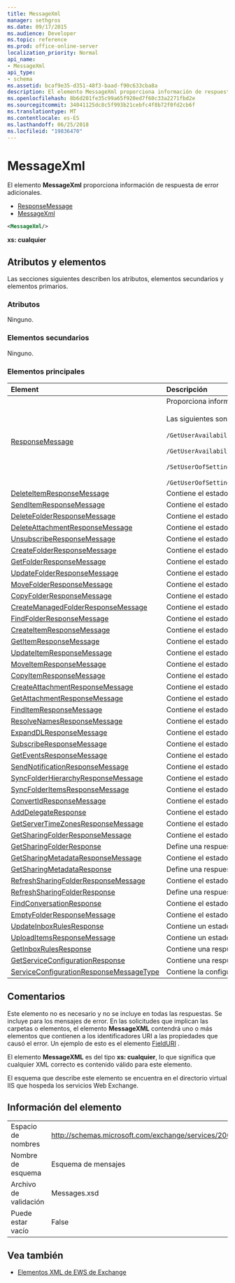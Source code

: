 ```yaml
---
title: MessageXml
manager: sethgros
ms.date: 09/17/2015
ms.audience: Developer
ms.topic: reference
ms.prod: office-online-server
localization_priority: Normal
api_name:
- MessageXml
api_type:
- schema
ms.assetid: bcaf9e35-d351-48f3-baad-f90c633cba8a
description: El elemento MessageXml proporciona información de respuesta de error adicionales.
ms.openlocfilehash: 8b6d201fe35c99a65f920ed7f60c33a2271fbd2e
ms.sourcegitcommit: 34041125dc8c5f993b21cebfc4f8b72f0fd2cb6f
ms.translationtype: MT
ms.contentlocale: es-ES
ms.lasthandoff: 06/25/2018
ms.locfileid: "19836470"
---
```

# <a name="messagexml"></a>MessageXml

El elemento **MessageXml** proporciona información de respuesta de error adicionales. 
  
- [ResponseMessage](responsemessage.md)  
- [MessageXml](messagexml.md)
  
```XML
<MessageXml/>
```

 **xs: cualquier**
## <a name="attributes-and-elements"></a>Atributos y elementos

Las secciones siguientes describen los atributos, elementos secundarios y elementos primarios.
  
### <a name="attributes"></a>Atributos

Ninguno.
  
### <a name="child-elements"></a>Elementos secundarios

Ninguno.
  
### <a name="parent-elements"></a>Elementos principales

|**Element**|**Descripción**|
|:-----|:-----|
|[ResponseMessage](responsemessage.md) <br/> | Proporciona información descriptiva sobre el estado de respuesta. <br/> <br/>  Las siguientes son algunas de las expresiones de XPath posibles para este elemento: <br/> <br/>  `/GetUserAvailabilityResponse/FreeBusyResponseArray/FreeBusyResponse/ResponseMessage` <br/> <br/> `/GetUserAvailabilityResponse/SuggestionsResponse/ResponseMessage` <br/><br/>  `/SetUserOofSettingsResponse/ResponseMessage` <br/><br/>  `/GetUserOofSettingsResponse/ResponseMessage` <br/> |
|[DeleteItemResponseMessage](deleteitemresponsemessage.md) <br/> |Contiene el estado y el resultado de una única solicitud DeleteItem.  <br/> |
|[SendItemResponseMessage](senditemresponsemessage.md) <br/> |Contiene el estado y el resultado de una única solicitud SendItem.  <br/> |
|[DeleteFolderResponseMessage](deletefolderresponsemessage.md) <br/> |Contiene el estado y el resultado de una única solicitud DeleteFolder.  <br/> |
|[DeleteAttachmentResponseMessage](deleteattachmentresponsemessage.md) <br/> |Contiene el estado y el resultado de una única solicitud DeleteAttachment.  <br/> |
|[UnsubscribeResponseMessage](unsubscriberesponsemessage.md) <br/> |Contiene el estado y el resultado de una única solicitud de cancelación de suscripción.  <br/> |
|[CreateFolderResponseMessage](createfolderresponsemessage.md) <br/> |Contiene el estado y el resultado de una única solicitud CreateFolder.  <br/> |
|[GetFolderResponseMessage](getfolderresponsemessage.md) <br/> |Contiene el estado y el resultado de una única solicitud GetFolder.  <br/> |
|[UpdateFolderResponseMessage](updatefolderresponsemessage.md) <br/> |Contiene el estado y el resultado de una única solicitud UpdateFolder.  <br/> |
|[MoveFolderResponseMessage](movefolderresponsemessage.md) <br/> |Contiene el estado y el resultado de una única solicitud MoveFolder.  <br/> |
|[CopyFolderResponseMessage](copyfolderresponsemessage.md) <br/> |Contiene el estado y el resultado de una única solicitud CopyFolder.  <br/> |
|[CreateManagedFolderResponseMessage](createmanagedfolderresponsemessage.md) <br/> |Contiene el estado y el resultado de una única solicitud CreateManagedFolder.  <br/> |
|[FindFolderResponseMessage](findfolderresponsemessage.md) <br/> |Contiene el estado y el resultado de una única solicitud FindFolder.  <br/> |
|[CreateItemResponseMessage](createitemresponsemessage.md) <br/> |Contiene el estado y el resultado de una única solicitud CreateItem.  <br/> |
|[GetItemResponseMessage](getitemresponsemessage.md) <br/> |Contiene el estado y el resultado de una única solicitud GetItem.  <br/> |
|[UpdateItemResponseMessage](updateitemresponsemessage.md) <br/> |Contiene el estado y el resultado de una única solicitud UpdateItem.  <br/> |
|[MoveItemResponseMessage](moveitemresponsemessage.md) <br/> |Contiene el estado y el resultado de una única solicitud MoveItem.  <br/> |
|[CopyItemResponseMessage](copyitemresponsemessage.md) <br/> |Contiene el estado y el resultado de una única solicitud CopyItem.  <br/> |
|[CreateAttachmentResponseMessage](createattachmentresponsemessage.md) <br/> |Contiene el estado y el resultado de una única solicitud CreateAttachment.  <br/> |
|[GetAttachmentResponseMessage](getattachmentresponsemessage.md) <br/> |Contiene el estado y el resultado de una única solicitud de GetAttachment.  <br/> |
|[FindItemResponseMessage](finditemresponsemessage.md) <br/> |Contiene el estado y el resultado de una única solicitud FindItem.  <br/> |
|[ResolveNamesResponseMessage](resolvenamesresponsemessage.md) <br/> |Contiene el estado y el resultado de una solicitud de ResolveNames.  <br/> |
|[ExpandDLResponseMessage](expanddlresponsemessage.md) <br/> |Contiene el estado y el resultado de una única solicitud ExpandDL.  <br/> |
|[SubscribeResponseMessage](subscriberesponsemessage.md) <br/> |Contiene el estado y el resultado de una única solicitud Subscribe.  <br/> |
|[GetEventsResponseMessage](geteventsresponsemessage.md) <br/> |Contiene el estado y el resultado de una única solicitud GetEvents.  <br/> |
|[SendNotificationResponseMessage](sendnotificationresponsemessage.md) <br/> |Contiene el estado y el resultado de una única solicitud de SendNotification.  <br/> |
|[SyncFolderHierarchyResponseMessage](syncfolderhierarchyresponsemessage.md) <br/> |Contiene el estado y el resultado de una solicitud de SyncFolderHierarchy.  <br/> |
|[SyncFolderItemsResponseMessage](syncfolderitemsresponsemessage.md) <br/> |Contiene el estado y el resultado de una solicitud de SyncFolderItems.  <br/> |
|[ConvertIdResponseMessage](convertidresponsemessage.md) <br/> |Contiene el estado y el resultado de una solicitud de ConvertId.  <br/> |
|[AddDelegateResponse](adddelegateresponse.md) <br/> |Contiene el estado y el resultado de una solicitud de AddDelegate.  <br/> |
|[GetServerTimeZonesResponseMessage](getservertimezonesresponsemessage.md) <br/> |Contiene el estado y el resultado de una solicitud de GetServerTimeZones.  <br/> |
|[GetSharingFolderResponseMessage](getsharingfolderresponsemessage.md) <br/> |Contiene el estado y el resultado de una solicitud de GetSharingFolder.  <br/> |
|[GetSharingFolderResponse](getsharingfolderresponse.md) <br/> |Define una respuesta a una solicitud de GetSharingFolder.  <br/> |
|[GetSharingMetadataResponseMessage](getsharingmetadataresponsemessage.md) <br/> |Contiene el estado y el resultado de una solicitud de GetSharingMetadata.  <br/> |
|[GetSharingMetadataResponse](getsharingmetadataresponse.md) <br/> |Define una respuesta a una solicitud de GetSharingMetadata.  <br/> |
|[RefreshSharingFolderResponseMessage](refreshsharingfolderresponsemessage.md) <br/> |Contiene el estado y el resultado de una solicitud de RefreshSharingFolder.  <br/> |
|[RefreshSharingFolderResponse](refreshsharingfolderresponse.md) <br/> |Define una respuesta a una solicitud de RefreshSharingFolder.  <br/> |
|[FindConversationResponse](findconversationresponse.md) <br/> |Contiene el estado y los resultados de una respuesta de **FindConversation** .  <br/> |
|[EmptyFolderResponseMessage](emptyfolderresponsemessage.md) <br/> |Contiene el estado y el resultado de una solicitud **EmptyFolder** .  <br/> |
|[UpdateInboxRulesResponse](updateinboxrulesresponse.md) <br/> |Contiene un estado y el resultado de una solicitud de **UpdateInboxRules** .  <br/> |
|[UploadItemsResponseMessage](uploaditemsresponsemessage.md) <br/> |Contiene un estado y el resultado de una solicitud de **UploadItemsResponse** .  <br/> |
|[GetInboxRulesResponse](getinboxrulesresponse.md) <br/> |Contiene una respuesta a una solicitud de **GetInboxRules** .  <br/> |
|[GetServiceConfigurationResponse](getserviceconfigurationresponse.md) <br/> |Contiene una respuesta a una solicitud de **GetServiceConfiguration** .  <br/> |
|[ServiceConfigurationResponseMessageType](serviceconfigurationresponsemessagetype.md) <br/> |Contiene la configuración del servicio.  <br/> |
   
## <a name="remarks"></a>Comentarios

Este elemento no es necesario y no se incluye en todas las respuestas. Se incluye para los mensajes de error. En las solicitudes que implican las carpetas o elementos, el elemento **MessageXML** contendrá uno o más elementos que contienen a los identificadores URI a las propiedades que causó el error. Un ejemplo de esto es el elemento [FieldURI](fielduri.md) . 
  
El elemento **MessageXML** es del tipo **xs: cualquier**, lo que significa que cualquier XML correcto es contenido válido para este elemento.
  
El esquema que describe este elemento se encuentra en el directorio virtual IIS que hospeda los servicios Web Exchange.
  
## <a name="element-information"></a>Información del elemento

|||
|:-----|:-----|
|Espacio de nombres  <br/> |http://schemas.microsoft.com/exchange/services/2006/messages  <br/> |
|Nombre de esquema  <br/> |Esquema de mensajes  <br/> |
|Archivo de validación  <br/> |Messages.xsd  <br/> |
|Puede estar vacío  <br/> |False  <br/> |
   
## <a name="see-also"></a>Vea también

- [Elementos XML de EWS de Exchange](ews-xml-elements-in-exchange.md)

